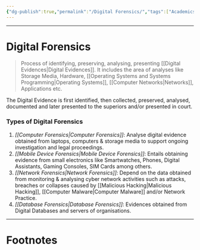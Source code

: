 ```yaml
---
{"dg-publish":true,"permalink":"/Digital Forensics/","tags":["Academics","CyberSec"]}
---
```



---
# Digital Forensics
> Process of identifying, preserving, analysing, presenting [[Digital Evidences\|Digital Evidences]]. It includes the area of analyses like Storage Media, Hardware, [[Operating Systems and Systems Programming\|Operating Systems]], [[Computer Networks\|Networks]], Applications etc. 

The Digital Evidence is first identified, then collected, preserved, analysed, documented and later presented to the superiors and/or presented in court.

### Types of Digital Forensics
1. *[[Computer Forensics\|Computer Forensics]]*: Analyse digital evidence obtained from laptops, computers & storage media to support ongoing investigation and legal proceedings.
2. *[[Mobile Device Forensics\|Mobile Device Forensics]]*: Entails obtaining evidence from small electronics like Smartwatches, Phones, Digital Assistants, Gaming Consoles, SIM Cards among others.
3. *[[Network Forensics\|Network Forensics]]*: Depend on the data obtained from monitoring & analysing cyber network activities such as attacks, breaches or collapses caused by [[Malicious Hacking\|Malicious Hacking]], [[Computer Malware\|Computer Malware]] and/or Network Practice.
4. *[[Database Forensics\|Database Forensics]]*: Evidences obtained from Digital Databases and servers of organisations.

---
# Footnotes